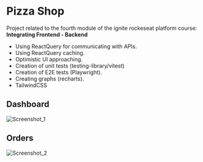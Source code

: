 # Pizza Shop

Project related to the fourth module of the ignite rockeseat platform course: <b>Integrating Frontend - Backend</b>

* Using ReactQuery for communicating with APIs.
* Using ReactQuery caching.
* Optimistic UI approaching.
* Creation of unit tests (testing-library/vitest)
* Creation of E2E tests (Playwright).
* Creating graphs (recharts).
* TailwindCSS

## Dashboard
![Screenshot_1](https://github.com/lucasdebeterco/pizza-shop/assets/49600131/c893eb66-06fd-44e0-8672-cf9ae99635cc)

## Orders
![Screenshot_2](https://github.com/lucasdebeterco/pizza-shop/assets/49600131/bf2da226-8b21-40ed-ba57-82948fdf4db9)
